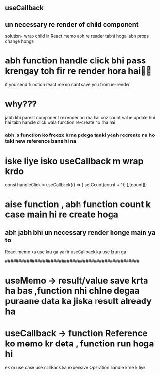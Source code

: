 ## useCallback

## un necessary re render of child component

solution-
wrap child in React.memo
abh re render tabhi hoga jabh props change honge

# abh function handle click bhi pass krengay toh fir re render hora hai😵‍💫

if you send function react.memo cant save you from re-render

# why???

jabh bhi parent component re render ho rha hai coz count value update hui hai tabh handle click wala function re-create ho rha hai

### abh is function ko freeze krna pdega taaki yeah recreate na ho taki new reference bane hi na

# iske liye isko useCallback m wrap krdo

const handleClick = useCallback(() => {
setCount(count + 1);
},[count]);

# aise function , abh function count k case main hi re create hoga

## abh jabh bhi un necessary render honge main ya to

React.memo ka use kru ga ya fir useCallback ka use krun ga

##################################################
# useMemo -> result/value save krta ha bas ,function nhi chlne degaa puraane data ka jiska result already ha
# useCallback -> function Reference ko memo kr deta , function run hoga hi

ek or use case use callBack ka expensive Operation handle krne k liye
